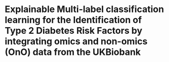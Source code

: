 # Explainable Multi-label classification learning for the Identification of Type 2 Diabetes Risk Factors by integrating omics and non-omics (OnO) data from the UKBiobank
